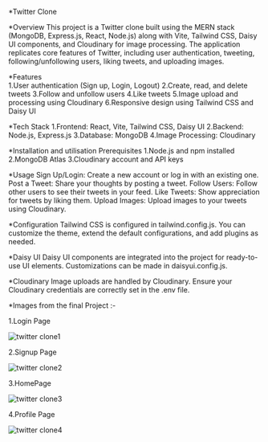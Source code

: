 *Twitter Clone

*Overview
This project is a Twitter clone built using the MERN stack (MongoDB, Express.js, React, Node.js) along with Vite, Tailwind CSS, Daisy UI components, and Cloudinary for image processing.
The application replicates core features of Twitter, including user authentication, tweeting, following/unfollowing users, liking tweets, and uploading images.

*Features              
1.User authentication (Sign up, Login, Logout)
2.Create, read, and delete tweets
3.Follow and unfollow users
4.Like tweets
5.Image upload and processing using Cloudinary
6.Responsive design using Tailwind CSS and Daisy UI

*Tech Stack
1.Frontend: React, Vite, Tailwind CSS, Daisy UI
2.Backend: Node.js, Express.js
3.Database: MongoDB
4.Image Processing: Cloudinary

*Installation and utilisation Prerequisites
1.Node.js and npm installed
2.MongoDB Atlas
3.Cloudinary account and API keys

*Usage
Sign Up/Login: Create a new account or log in with an existing one.
Post a Tweet: Share your thoughts by posting a tweet.
Follow Users: Follow other users to see their tweets in your feed.
Like Tweets: Show appreciation for tweets by liking them.
Upload Images: Upload images to your tweets using Cloudinary.

*Configuration
Tailwind CSS is configured in tailwind.config.js. You can customize the theme, extend the default configurations, and add plugins as needed.

*Daisy UI
Daisy UI components are integrated into the project for ready-to-use UI elements. Customizations can be made in daisyui.config.js.

*Cloudinary
Image uploads are handled by Cloudinary. Ensure your Cloudinary credentials are correctly set in the .env file.

*Images from the final Project :-

1.Login Page

![twitter clone1](https://github.com/Ukgrocks/Twitter-Clone/assets/99381477/f1932fea-d6c1-43fa-ba9c-866b2e73a1b1)

2.Signup Page

![twitter clone2](https://github.com/Ukgrocks/Twitter-Clone/assets/99381477/22766614-6e23-4822-8362-7a3a979f8f29)

3.HomePage

![twitter clone3](https://github.com/Ukgrocks/Twitter-Clone/assets/99381477/9e6abaad-45a5-4ff8-854d-9b8c3ddde34c)

4.Profile Page

![twitter clone4](https://github.com/Ukgrocks/Twitter-Clone/assets/99381477/bdf762f4-87a0-45dc-86e6-f1c780ac3aa8)


